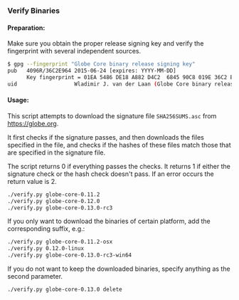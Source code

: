 ### Verify Binaries

#### Preparation:

Make sure you obtain the proper release signing key and verify the fingerprint with several independent sources.

```sh
$ gpg --fingerprint "Globe Core binary release signing key"
pub   4096R/36C2E964 2015-06-24 [expires: YYYY-MM-DD]
      Key fingerprint = 01EA 5486 DE18 A882 D4C2  6845 90C8 019E 36C2 E964
uid                  Wladimir J. van der Laan (Globe Core binary release signing key) <laanwj@gmail.com>
```

#### Usage:

This script attempts to download the signature file `SHA256SUMS.asc` from https://globe.org.

It first checks if the signature passes, and then downloads the files specified in the file, and checks if the hashes of these files match those that are specified in the signature file.

The script returns 0 if everything passes the checks. It returns 1 if either the signature check or the hash check doesn't pass. If an error occurs the return value is 2.


```sh
./verify.py globe-core-0.11.2
./verify.py globe-core-0.12.0
./verify.py globe-core-0.13.0-rc3
```

If you only want to download the binaries of certain platform, add the corresponding suffix, e.g.:

```sh
./verify.py globe-core-0.11.2-osx
./verify.py 0.12.0-linux
./verify.py globe-core-0.13.0-rc3-win64
```

If you do not want to keep the downloaded binaries, specify anything as the second parameter.

```sh
./verify.py globe-core-0.13.0 delete
```
